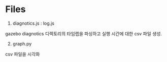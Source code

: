 # Files 

1. diagnotics.js : log.js

gazebo diagnotics 디렉토리의 타임랩을 파싱하고
실행 시간에 대한 csv 파일 생성.


2. graph.py

csv 파일을 시각화
